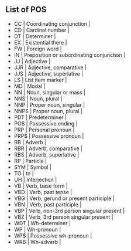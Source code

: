 ## List of POS
* CC | Coordinating conjunction |
* CD | Cardinal number |
* DT | Determiner |
* EX | Existential there |
* FW | Foreign word |
* IN | Preposition or subordinating conjunction |
* JJ | Adjective |
* JJR | Adjective, comparative |
* JJS | Adjective, superlative |
* LS | List item marker |
* MD | Modal |
* NN | Noun, singular or mass |
* NNS | Noun, plural |
* NNP | Proper noun, singular |
* NNPS | Proper noun, plural |
* PDT | Predeterminer |
* POS | Possessive ending |
* PRP | Personal pronoun |
* PRP$ | Possessive pronoun |
* RB | Adverb |
* RBR | Adverb, comparative |
* RBS | Adverb, superlative |
* RP | Particle |
* SYM | Symbol |
* TO | to |
* UH | Interjection |
* VB | Verb, base form |
* VBD | Verb, past tense |
* VBG | Verb, gerund or present participle |
* VBN | Verb, past participle |
* VBP | Verb, non-3rd person singular present |
* VBZ | Verb, 3rd person singular present |
* WDT | Wh-determiner |
* WP | Wh-pronoun |
* WP$ | Possessive wh-pronoun |
* WRB | Wh-adverb |